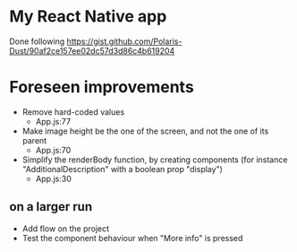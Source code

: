 # My React Native app

Done following https://gist.github.com/Polaris-Dust/90af2ce157ee02dc57d3d86c4b619204


# Foreseen improvements

- Remove hard-coded values
    * App.js:77
- Make image height be the one of the screen, and not the one of its parent
    * App.js:70
- Simplify the renderBody function, by creating components (for instance "AdditionalDescription" with a boolean prop "display")
    * App.js:30

## on a larger run

- Add flow on the project
- Test the component behaviour when "More info" is pressed
